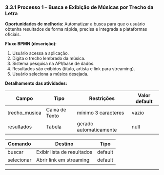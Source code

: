 ### 3.3.1 Processo 1 – Busca e Exibição de Músicas por Trecho da Letra  

**Oportunidades de melhoria:** Automatizar a busca para que o usuário obtenha resultados de forma rápida, precisa e integrada a plataformas oficiais.  

**Fluxo BPMN (descrição):**  
1. Usuário acessa a aplicação.  
2. Digita o trecho lembrado da música.  
3. Sistema pesquisa na API/base de dados.  
4. Resultados são exibidos (título, artista e link para streaming).  
5. Usuário seleciona a música desejada.  

**Detalhamento das atividades:**  

| **Campo**      | **Tipo**        | **Restrições**        | **Valor default** |
|----------------|-----------------|-----------------------|-------------------|
| trecho_musica  | Caixa de Texto  | mínimo 3 caracteres   | vazio             |
| resultados     | Tabela          | gerado automaticamente| null              |

| **Comando** | **Destino**               | **Tipo**   |
|-------------|---------------------------|------------|
| buscar      | Exibir lista de resultados| default    |
| selecionar  | Abrir link em streaming   | default    |

---

